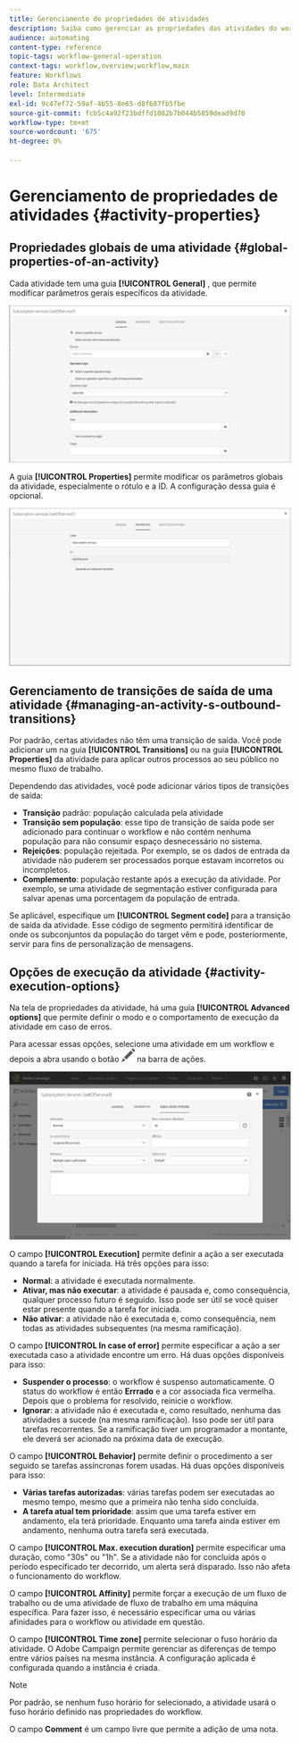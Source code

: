 ```yaml
---
title: Gerenciamento de propriedades de atividades
description: Saiba como gerenciar as propriedades das atividades do workflow.
audience: automating
content-type: reference
topic-tags: workflow-general-operation
context-tags: workflow,overview;workflow,main
feature: Workflows
role: Data Architect
level: Intermediate
exl-id: 9c47ef72-59af-4b55-8e65-d8f687fb5fbe
source-git-commit: fcb5c4a92f23bdffd1082b7b044b5859dead9d70
workflow-type: tm+mt
source-wordcount: '675'
ht-degree: 0%

---
```


# Gerenciamento de propriedades de atividades {#activity-properties}

## Propriedades globais de uma atividade {#global-properties-of-an-activity}

Cada atividade tem uma guia **[!UICONTROL General]** , que permite modificar parâmetros gerais específicos da atividade.

![](assets/activity-properties.png)

A guia **[!UICONTROL Properties]** permite modificar os parâmetros globais da atividade, especialmente o rótulo e a ID. A configuração dessa guia é opcional.

![](assets/activity-properties2.png)

## Gerenciamento de transições de saída de uma atividade {#managing-an-activity-s-outbound-transitions}

Por padrão, certas atividades não têm uma transição de saída. Você pode adicionar um na guia **[!UICONTROL Transitions]** ou na guia **[!UICONTROL Properties]** da atividade para aplicar outros processos ao seu público no mesmo fluxo de trabalho.

Dependendo das atividades, você pode adicionar vários tipos de transições de saída:

* **Transição** padrão: população calculada pela atividade
* **Transição sem população**: esse tipo de transição de saída pode ser adicionado para continuar o workflow e não contém nenhuma população para não consumir espaço desnecessário no sistema.
* **Rejeições**: população rejeitada. Por exemplo, se os dados de entrada da atividade não puderem ser processados porque estavam incorretos ou incompletos.
* **Complemento**: população restante após a execução da atividade. Por exemplo, se uma atividade de segmentação estiver configurada para salvar apenas uma porcentagem da população de entrada.

Se aplicável, especifique um **[!UICONTROL Segment code]** para a transição de saída da atividade. Esse código de segmento permitirá identificar de onde os subconjuntos da população do target vêm e pode, posteriormente, servir para fins de personalização de mensagens.

## Opções de execução da atividade {#activity-execution-options}

Na tela de propriedades da atividade, há uma guia **[!UICONTROL Advanced options]** que permite definir o modo e o comportamento de execução da atividade em caso de erros.

Para acessar essas opções, selecione uma atividade em um workflow e depois a abra usando o botão ![](assets/edit_darkgrey-24px.png) na barra de ações.

![](assets/wkf_advanced_parameters.png)

O campo **[!UICONTROL Execution]** permite definir a ação a ser executada quando a tarefa for iniciada. Há três opções para isso:

* **Normal**: a atividade é executada normalmente.
* **Ativar, mas não executar**: a atividade é pausada e, como consequência, qualquer processo futuro é seguido. Isso pode ser útil se você quiser estar presente quando a tarefa for iniciada.
* **Não ativar**: a atividade não é executada e, como consequência, nem todas as atividades subsequentes (na mesma ramificação).

O campo **[!UICONTROL In case of error]** permite especificar a ação a ser executada caso a atividade encontre um erro. Há duas opções disponíveis para isso:

* **Suspender o processo**: o workflow é suspenso automaticamente. O status do workflow é então **Errrado** e a cor associada fica vermelha. Depois que o problema for resolvido, reinicie o workflow.
* **Ignorar**: a atividade não é executada e, como resultado, nenhuma das atividades a sucede (na mesma ramificação). Isso pode ser útil para tarefas recorrentes. Se a ramificação tiver um programador a montante, ele deverá ser acionado na próxima data de execução.

O campo **[!UICONTROL Behavior]** permite definir o procedimento a ser seguido se tarefas assíncronas forem usadas. Há duas opções disponíveis para isso:

* **Várias tarefas autorizadas**: várias tarefas podem ser executadas ao mesmo tempo, mesmo que a primeira não tenha sido concluída.
* **A tarefa atual tem prioridade**: assim que uma tarefa estiver em andamento, ela terá prioridade. Enquanto uma tarefa ainda estiver em andamento, nenhuma outra tarefa será executada.

O campo **[!UICONTROL Max. execution duration]** permite especificar uma duração, como &quot;30s&quot; ou &quot;1h&quot;. Se a atividade não for concluída após o período especificado ter decorrido, um alerta será disparado. Isso não afeta o funcionamento do workflow.

O campo **[!UICONTROL Affinity]** permite forçar a execução de um fluxo de trabalho ou de uma atividade de fluxo de trabalho em uma máquina específica. Para fazer isso, é necessário especificar uma ou várias afinidades para o workflow ou atividade em questão.

O campo **[!UICONTROL Time zone]** permite selecionar o fuso horário da atividade. O Adobe Campaign permite gerenciar as diferenças de tempo entre vários países na mesma instância. A configuração aplicada é configurada quando a instância é criada.

>[!NOTE]
>
>Por padrão, se nenhum fuso horário for selecionado, a atividade usará o fuso horário definido nas propriedades do workflow.

O campo **Comment** é um campo livre que permite a adição de uma nota.
